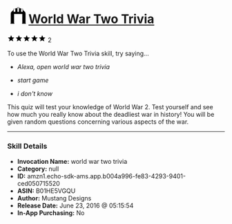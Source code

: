 # &nbsp;<img src="skill_icon" alt="World War Two Trivia icon" width="36"> [World War Two Trivia](http://alexa.amazon.com/#skills/amzn1.echo-sdk-ams.app.b004a996-fe83-4293-9401-ced050715520)
![5 stars](../../images/ic_star_black_18dp_1x.png)![5 stars](../../images/ic_star_black_18dp_1x.png)![5 stars](../../images/ic_star_black_18dp_1x.png)![5 stars](../../images/ic_star_black_18dp_1x.png)![5 stars](../../images/ic_star_black_18dp_1x.png) 2

To use the World War Two Trivia skill, try saying...

* *Alexa, open world war two trivia*

* *start game*

* *i don't know*

This quiz will test your knowledge of World War 2. Test yourself and see how much you really know about the deadliest war in history! You will be given random questions concerning various aspects of the war.

***

### Skill Details

* **Invocation Name:** world war two trivia
* **Category:** null
* **ID:** amzn1.echo-sdk-ams.app.b004a996-fe83-4293-9401-ced050715520
* **ASIN:** B01HE5VGQU
* **Author:** Mustang Designs
* **Release Date:** June 23, 2016 @ 05:15:54
* **In-App Purchasing:** No
